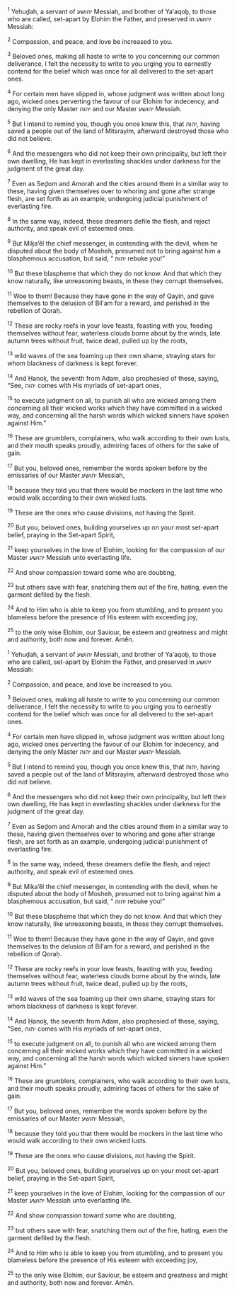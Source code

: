 <sup>1</sup> Yehuḏah, a servant of יהושע Messiah, and brother of Ya‛aqoḇ, to those who are called, set-apart by Elohim the Father, and preserved in יהושע Messiah:

<sup>2</sup> Compassion, and peace, and love be increased to you.

<sup>3</sup> Beloved ones, making all haste to write to you concerning our common deliverance, I felt the necessity to write to you urging you to earnestly contend for the belief which was once for all delivered to the set-apart ones.

<sup>4</sup> For certain men have slipped in, whose judgment was written about long ago, wicked ones perverting the favour of our Elohim for indecency, and denying the only Master יהוה and our Master יהושע Messiah.

<sup>5</sup> But I intend to remind you, though you once knew this, that יהוה, having saved a people out of the land of Mitsrayim, afterward destroyed those who did not believe.

<sup>6</sup> And the messengers who did not keep their own principality, but left their own dwelling, He has kept in everlasting shackles under darkness for the judgment of the great day.

<sup>7</sup> Even as Seḏom and Amorah and the cities around them in a similar way to these, having given themselves over to whoring and gone after strange flesh, are set forth as an example, undergoing judicial punishment of everlasting fire.

<sup>8</sup> In the same way, indeed, these dreamers defile the flesh, and reject authority, and speak evil of esteemed ones.

<sup>9</sup> But Miḵa’ĕl the chief messenger, in contending with the devil, when he disputed about the body of Mosheh, presumed not to bring against him a blasphemous accusation, but said, “ יהוה rebuke you!”

<sup>10</sup> But these blaspheme that which they do not know. And that which they know naturally, like unreasoning beasts, in these they corrupt themselves.

<sup>11</sup> Woe to them! Because they have gone in the way of Qayin, and gave themselves to the delusion of Bil‛am for a reward, and perished in the rebellion of Qoraḥ.

<sup>12</sup> These are rocky reefs in your love feasts, feasting with you, feeding themselves without fear, waterless clouds borne about by the winds, late autumn trees without fruit, twice dead, pulled up by the roots,

<sup>13</sup> wild waves of the sea foaming up their own shame, straying stars for whom blackness of darkness is kept forever.

<sup>14</sup> And Ḥanoḵ, the seventh from Adam, also prophesied of these, saying, “See, יהוה comes with His myriads of set-apart ones,

<sup>15</sup> to execute judgment on all, to punish all who are wicked among them concerning all their wicked works which they have committed in a wicked way, and concerning all the harsh words which wicked sinners have spoken against Him.”

<sup>16</sup> These are grumblers, complainers, who walk according to their own lusts, and their mouth speaks proudly, admiring faces of others for the sake of gain.

<sup>17</sup> But you, beloved ones, remember the words spoken before by the emissaries of our Master יהושע Messiah,

<sup>18</sup> because they told you that there would be mockers in the last time who would walk according to their own wicked lusts.

<sup>19</sup> These are the ones who cause divisions, not having the Spirit.

<sup>20</sup> But you, beloved ones, building yourselves up on your most set-apart belief, praying in the Set-apart Spirit,

<sup>21</sup> keep yourselves in the love of Elohim, looking for the compassion of our Master יהושע Messiah unto everlasting life.

<sup>22</sup> And show compassion toward some who are doubting,

<sup>23</sup> but others save with fear, snatching them out of the fire, hating, even the garment defiled by the flesh.

<sup>24</sup> And to Him who is able to keep you from stumbling, and to present you blameless before the presence of His esteem with exceeding joy,

<sup>25</sup> to the only wise Elohim, our Saviour, be esteem and greatness and might and authority, both now and forever. Amĕn.

<sup>1</sup> Yehuḏah, a servant of יהושע Messiah, and brother of Ya‛aqoḇ, to those who are called, set-apart by Elohim the Father, and preserved in יהושע Messiah:

<sup>2</sup> Compassion, and peace, and love be increased to you.

<sup>3</sup> Beloved ones, making all haste to write to you concerning our common deliverance, I felt the necessity to write to you urging you to earnestly contend for the belief which was once for all delivered to the set-apart ones.

<sup>4</sup> For certain men have slipped in, whose judgment was written about long ago, wicked ones perverting the favour of our Elohim for indecency, and denying the only Master יהוה and our Master יהושע Messiah.

<sup>5</sup> But I intend to remind you, though you once knew this, that יהוה, having saved a people out of the land of Mitsrayim, afterward destroyed those who did not believe.

<sup>6</sup> And the messengers who did not keep their own principality, but left their own dwelling, He has kept in everlasting shackles under darkness for the judgment of the great day.

<sup>7</sup> Even as Seḏom and Amorah and the cities around them in a similar way to these, having given themselves over to whoring and gone after strange flesh, are set forth as an example, undergoing judicial punishment of everlasting fire.

<sup>8</sup> In the same way, indeed, these dreamers defile the flesh, and reject authority, and speak evil of esteemed ones.

<sup>9</sup> But Miḵa’ĕl the chief messenger, in contending with the devil, when he disputed about the body of Mosheh, presumed not to bring against him a blasphemous accusation, but said, “ יהוה rebuke you!”

<sup>10</sup> But these blaspheme that which they do not know. And that which they know naturally, like unreasoning beasts, in these they corrupt themselves.

<sup>11</sup> Woe to them! Because they have gone in the way of Qayin, and gave themselves to the delusion of Bil‛am for a reward, and perished in the rebellion of Qoraḥ.

<sup>12</sup> These are rocky reefs in your love feasts, feasting with you, feeding themselves without fear, waterless clouds borne about by the winds, late autumn trees without fruit, twice dead, pulled up by the roots,

<sup>13</sup> wild waves of the sea foaming up their own shame, straying stars for whom blackness of darkness is kept forever.

<sup>14</sup> And Ḥanoḵ, the seventh from Adam, also prophesied of these, saying, “See, יהוה comes with His myriads of set-apart ones,

<sup>15</sup> to execute judgment on all, to punish all who are wicked among them concerning all their wicked works which they have committed in a wicked way, and concerning all the harsh words which wicked sinners have spoken against Him.”

<sup>16</sup> These are grumblers, complainers, who walk according to their own lusts, and their mouth speaks proudly, admiring faces of others for the sake of gain.

<sup>17</sup> But you, beloved ones, remember the words spoken before by the emissaries of our Master יהושע Messiah,

<sup>18</sup> because they told you that there would be mockers in the last time who would walk according to their own wicked lusts.

<sup>19</sup> These are the ones who cause divisions, not having the Spirit.

<sup>20</sup> But you, beloved ones, building yourselves up on your most set-apart belief, praying in the Set-apart Spirit,

<sup>21</sup> keep yourselves in the love of Elohim, looking for the compassion of our Master יהושע Messiah unto everlasting life.

<sup>22</sup> And show compassion toward some who are doubting,

<sup>23</sup> but others save with fear, snatching them out of the fire, hating, even the garment defiled by the flesh.

<sup>24</sup> And to Him who is able to keep you from stumbling, and to present you blameless before the presence of His esteem with exceeding joy,

<sup>25</sup> to the only wise Elohim, our Saviour, be esteem and greatness and might and authority, both now and forever. Amĕn.

